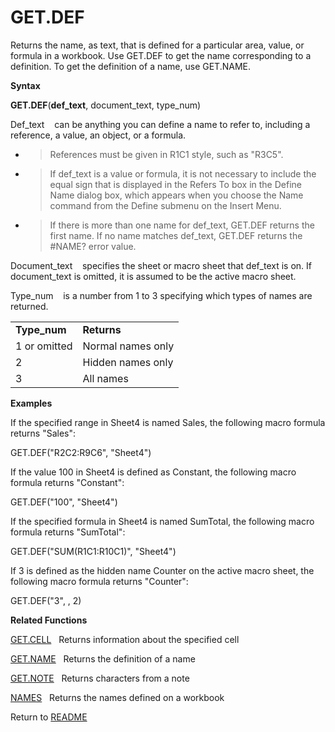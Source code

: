 # GET.DEF

Returns the name, as text, that is defined for a particular area, value,
or formula in a workbook. Use GET.DEF to get the name corresponding to a
definition. To get the definition of a name, use GET.NAME.

**Syntax**

**GET.DEF**(**def\_text**, document\_text, type\_num)

Def\_text&nbsp;&nbsp;&nbsp;&nbsp;can be anything you can define a name
to refer to, including a reference, a value, an object, or a formula.

  - > References must be given in R1C1 style, such as "R3C5".

  - > If def\_text is a value or formula, it is not necessary to include
    > the equal sign that is displayed in the Refers To box in the
    > Define Name dialog box, which appears when you choose the Name
    > command from the Define submenu on the Insert Menu.

  - > If there is more than one name for def\_text, GET.DEF returns the
    > first name. If no name matches def\_text, GET.DEF returns the
    > \#NAME? error value.

Document\_text&nbsp;&nbsp;&nbsp;&nbsp;specifies the sheet or macro sheet
that def\_text is on. If document\_text is omitted, it is assumed to be
the active macro sheet.

Type\_num&nbsp;&nbsp;&nbsp;&nbsp;is a number from 1 to 3 specifying
which types of names are returned.

|               |                   |
| ------------- | ----------------- |
| **Type\_num** | **Returns**       |
| 1 or omitted  | Normal names only |
| 2             | Hidden names only |
| 3             | All names         |

**Examples**

If the specified range in Sheet4 is named Sales, the following macro
formula returns "Sales":

GET.DEF("R2C2:R9C6", "Sheet4")

If the value 100 in Sheet4 is defined as Constant, the following macro
formula returns "Constant":

GET.DEF("100", "Sheet4")

If the specified formula in Sheet4 is named SumTotal, the following
macro formula returns "SumTotal":

GET.DEF("SUM(R1C1:R10C1)", "Sheet4")

If 3 is defined as the hidden name Counter on the active macro sheet,
the following macro formula returns "Counter":

GET.DEF("3", , 2)

**Related Functions**

[GET.CELL](GET.CELL.md)&nbsp;&nbsp;&nbsp;Returns information about the specified cell

[GET.NAME](GET.NAME.md)&nbsp;&nbsp;&nbsp;Returns the definition of a name

[GET.NOTE](GET.NOTE.md)&nbsp;&nbsp;&nbsp;Returns characters from a note

[NAMES](NAMES.md)&nbsp;&nbsp;&nbsp;Returns the names defined on a workbook



Return to [README](README.md)


